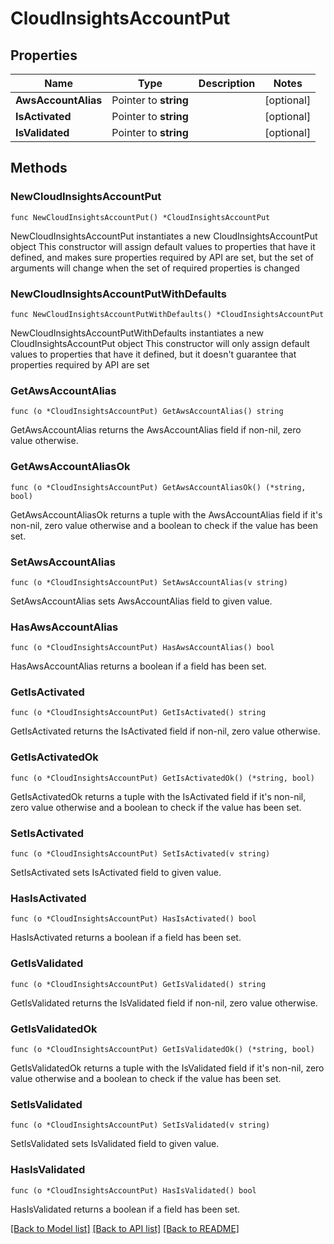 # CloudInsightsAccountPut

## Properties

Name | Type | Description | Notes
------------ | ------------- | ------------- | -------------
**AwsAccountAlias** | Pointer to **string** |  | [optional] 
**IsActivated** | Pointer to **string** |  | [optional] 
**IsValidated** | Pointer to **string** |  | [optional] 

## Methods

### NewCloudInsightsAccountPut

`func NewCloudInsightsAccountPut() *CloudInsightsAccountPut`

NewCloudInsightsAccountPut instantiates a new CloudInsightsAccountPut object
This constructor will assign default values to properties that have it defined,
and makes sure properties required by API are set, but the set of arguments
will change when the set of required properties is changed

### NewCloudInsightsAccountPutWithDefaults

`func NewCloudInsightsAccountPutWithDefaults() *CloudInsightsAccountPut`

NewCloudInsightsAccountPutWithDefaults instantiates a new CloudInsightsAccountPut object
This constructor will only assign default values to properties that have it defined,
but it doesn't guarantee that properties required by API are set

### GetAwsAccountAlias

`func (o *CloudInsightsAccountPut) GetAwsAccountAlias() string`

GetAwsAccountAlias returns the AwsAccountAlias field if non-nil, zero value otherwise.

### GetAwsAccountAliasOk

`func (o *CloudInsightsAccountPut) GetAwsAccountAliasOk() (*string, bool)`

GetAwsAccountAliasOk returns a tuple with the AwsAccountAlias field if it's non-nil, zero value otherwise
and a boolean to check if the value has been set.

### SetAwsAccountAlias

`func (o *CloudInsightsAccountPut) SetAwsAccountAlias(v string)`

SetAwsAccountAlias sets AwsAccountAlias field to given value.

### HasAwsAccountAlias

`func (o *CloudInsightsAccountPut) HasAwsAccountAlias() bool`

HasAwsAccountAlias returns a boolean if a field has been set.

### GetIsActivated

`func (o *CloudInsightsAccountPut) GetIsActivated() string`

GetIsActivated returns the IsActivated field if non-nil, zero value otherwise.

### GetIsActivatedOk

`func (o *CloudInsightsAccountPut) GetIsActivatedOk() (*string, bool)`

GetIsActivatedOk returns a tuple with the IsActivated field if it's non-nil, zero value otherwise
and a boolean to check if the value has been set.

### SetIsActivated

`func (o *CloudInsightsAccountPut) SetIsActivated(v string)`

SetIsActivated sets IsActivated field to given value.

### HasIsActivated

`func (o *CloudInsightsAccountPut) HasIsActivated() bool`

HasIsActivated returns a boolean if a field has been set.

### GetIsValidated

`func (o *CloudInsightsAccountPut) GetIsValidated() string`

GetIsValidated returns the IsValidated field if non-nil, zero value otherwise.

### GetIsValidatedOk

`func (o *CloudInsightsAccountPut) GetIsValidatedOk() (*string, bool)`

GetIsValidatedOk returns a tuple with the IsValidated field if it's non-nil, zero value otherwise
and a boolean to check if the value has been set.

### SetIsValidated

`func (o *CloudInsightsAccountPut) SetIsValidated(v string)`

SetIsValidated sets IsValidated field to given value.

### HasIsValidated

`func (o *CloudInsightsAccountPut) HasIsValidated() bool`

HasIsValidated returns a boolean if a field has been set.


[[Back to Model list]](../README.md#documentation-for-models) [[Back to API list]](../README.md#documentation-for-api-endpoints) [[Back to README]](../README.md)


